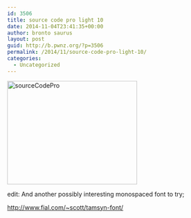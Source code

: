 ```yaml
---
id: 3506
title: source code pro light 10
date: 2014-11-04T23:41:35+00:00
author: bronto saurus
layout: post
guid: http://b.pwnz.org/?p=3506
permalink: /2014/11/source-code-pro-light-10/
categories:
  - Uncategorized
---
```

[<img src="http://b.pwnz.org/wp-content/uploads/2014/11/sourceCodePro-300x240.png" alt="sourceCodePro" width="300" height="240" class="alignleft size-medium wp-image-3507" srcset="http://b.pwnz.org/wp-content/uploads/2014/11/sourceCodePro-300x240.png 300w, http://b.pwnz.org/wp-content/uploads/2014/11/sourceCodePro-1024x819.png 1024w, http://b.pwnz.org/wp-content/uploads/2014/11/sourceCodePro-624x499.png 624w, http://b.pwnz.org/wp-content/uploads/2014/11/sourceCodePro.png 1280w" sizes="(max-width: 300px) 100vw, 300px" />](http://b.pwnz.org/wp-content/uploads/2014/11/sourceCodePro.png)

edit: And another possibly interesting monospaced font to try;
  
<http://www.fial.com/~scott/tamsyn-font/>
